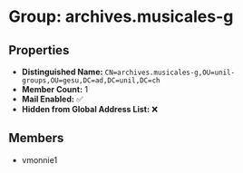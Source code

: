 # Group: archives.musicales-g

## Properties

- **Distinguished Name:** `CN=archives.musicales-g,OU=unil-groups,OU=gesu,DC=ad,DC=unil,DC=ch`
- **Member Count:** 1
- **Mail Enabled:** ✅
- **Hidden from Global Address List:** ❌

## Members

- vmonnie1
